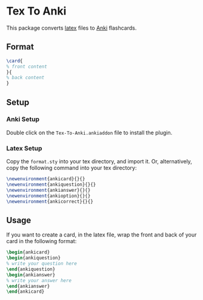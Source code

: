 # Tex To Anki 

This package converts [latex](https://www.latex-project.org/) files to 
[Anki](https://apps.ankiweb.net/) flashcards. 

## Format 

```tex 
\card{
% front content
}{
% back content
}
```

## Setup

### Anki Setup 

Double click on the `Tex-To-Anki.ankiaddon` file to install the plugin. 

### Latex Setup

Copy the `format.sty` into your tex directory, and import it. Or,
alternatively, copy the following command into your tex directory:

```tex 
\newenvironment{ankicard}{}{}
\newenvironment{ankiquestion}{}{}
\newenvironment{ankianswer}{}{}
\newenvironment{ankioption}{}{}
\newenvironment{ankicorrect}{}{}
```

## Usage 

If you want to create a card, in the latex file, wrap the front and back of
your card in the following format: 

```tex
\begin{ankicard} 
\begin{ankiquestion} 
% write your question here
\end{ankiquestion}
\begin{ankianswer} 
% write your answer here 
\end{ankianswer}
\end{ankicard}
```

